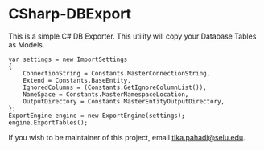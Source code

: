 # CSharp-DBExport
This is a simple C# DB Exporter. This utility will copy your Database Tables as Models.

```
var settings = new ImportSettings
{
    ConnectionString = Constants.MasterConnectionString,
    Extend = Constants.BaseEntity,
    IgnoredColumns = (Constants.GetIgnoreColumnList()),
    NameSpace = Constants.MasterNamespaceLocation,
    OutputDirectory = Constants.MasterEntityOutputDirectory,
};
ExportEngine engine = new ExportEngine(settings);
engine.ExportTables();
```

If you wish to be maintainer of this project, email tika.pahadi@selu.edu.
